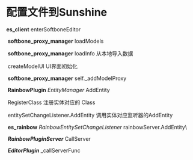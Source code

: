 # 配置文件到Sunshine

**es_client** enterSoftboneEditor

​	**softbone_proxy_manager**	loadModels

​		**softbone_proxy_manager**	loadInfo	从本地导入数据

​									createModelUI	UI界面初始化

​			**softbone_proxy_manager**	self._addModelProxy 

​					**RainbowPlugin**	*EntityManager*	AddEntity

​						RegisterClass	注册实体对应的 Class

​						entitySetChangeListener.AddEntity	调用实体对应监听器的AddEntity	

​							**es_rainbow**	*RainbowEntitySetChangeListener*	rainbowServer.AddEntity\

​							***RainbowPluginServer*** CallServer

​								***EditorPlugin***	_callServerFunc

